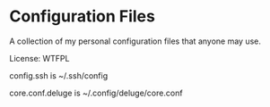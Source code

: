 <h1>Configuration Files</h1><p>A collection of my personal configuration files that anyone may use.</p><p>License: WTFPL</p><p>config.ssh is ~/.ssh/config</p><p>core.conf.deluge is ~/.config/deluge/core.conf</p>